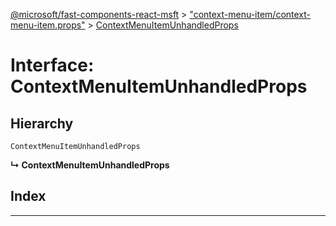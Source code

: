 [@microsoft/fast-components-react-msft](../README.md) > ["context-menu-item/context-menu-item.props"](../modules/_context_menu_item_context_menu_item_props_.md) > [ContextMenuItemUnhandledProps](../interfaces/_context_menu_item_context_menu_item_props_.contextmenuitemunhandledprops.md)

# Interface: ContextMenuItemUnhandledProps

## Hierarchy

 `ContextMenuItemUnhandledProps`

**↳ ContextMenuItemUnhandledProps**

## Index

---

